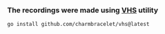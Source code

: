 ### The recordings were made using [VHS](https://github.com/charmbracelet/vhs) utility ###

```bash
go install github.com/charmbracelet/vhs@latest
```